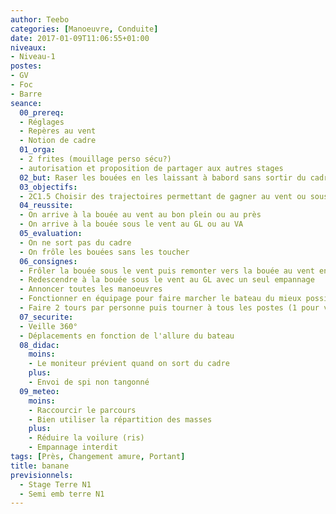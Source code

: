 ```yaml
---
author: Teebo
categories: [Manoeuvre, Conduite]
date: 2017-01-09T11:06:55+01:00
niveaux:
- Niveau-1
postes:
- GV
- Foc
- Barre
seance:
  00_prereq:
  - Réglages
  - Repères au vent
  - Notion de cadre
  01_orga:
  - 2 frites (mouillage perso sécu?)
  - autorisation et proposition de partager aux autres stages
  02_but: Raser les bouées en les laissant à babord sans sortir du cadre
  03_objectifs:
  - 2C1.5 Choisir des trajectoires permettant de gagner au vent ou sous le vent
  04_reussite:
  - On arrive à la bouée au vent au bon plein ou au près
  - On arrive à la bouée sous le vent au GL ou au VA
  05_evaluation:
  - On ne sort pas du cadre
  - On frôle les bouées sans les toucher
  06_consignes:
  - Frôler la bouée sous le vent puis remonter vers la bouée au vent en tirant des bords sans sortir du cadre
  - Redescendre à la bouée sous le vent au GL avec un seul empannage
  - Annoncer toutes les manoeuvres
  - Fonctionner en équipage pour faire marcher le bateau du mieux possible
  - Faire 2 tours par personne puis tourner à tous les postes (1 pour voir)
  07_securite:
  - Veille 360°
  - Déplacements en fonction de l'allure du bateau
  08_didac:
    moins:
    - Le moniteur prévient quand on sort du cadre
    plus:
    - Envoi de spi non tangonné
  09_meteo:
    moins:
    - Raccourcir le parcours
    - Bien utiliser la répartition des masses
    plus:
    - Réduire la voilure (ris)
    - Empannage interdit
tags: [Près, Changement amure, Portant]
title: banane
previsionnels:
  - Stage Terre N1
  - Semi emb terre N1  
---
```


